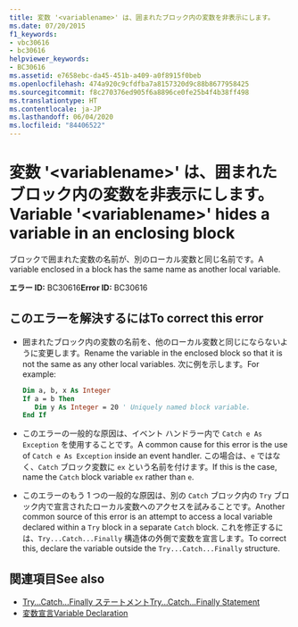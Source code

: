 ```yaml
---
title: 変数 '<variablename>' は、囲まれたブロック内の変数を非表示にします。
ms.date: 07/20/2015
f1_keywords:
- vbc30616
- bc30616
helpviewer_keywords:
- BC30616
ms.assetid: e7658ebc-da45-451b-a409-a0f8915f0beb
ms.openlocfilehash: 474a920c9cfdfba7a8157320d9c88b8677958425
ms.sourcegitcommit: f8c270376ed905f6a8896ce0fe25b4f4b38ff498
ms.translationtype: HT
ms.contentlocale: ja-JP
ms.lasthandoff: 06/04/2020
ms.locfileid: "84406522"
---
```

# <a name="variable-variablename-hides-a-variable-in-an-enclosing-block"></a><span data-ttu-id="eeb95-102">変数 '\<variablename>' は、囲まれたブロック内の変数を非表示にします。</span><span class="sxs-lookup"><span data-stu-id="eeb95-102">Variable '\<variablename>' hides a variable in an enclosing block</span></span>
<span data-ttu-id="eeb95-103">ブロックで囲まれた変数の名前が、別のローカル変数と同じ名前です。</span><span class="sxs-lookup"><span data-stu-id="eeb95-103">A variable enclosed in a block has the same name as another local variable.</span></span>  
  
 <span data-ttu-id="eeb95-104">**エラー ID:** BC30616</span><span class="sxs-lookup"><span data-stu-id="eeb95-104">**Error ID:** BC30616</span></span>  
  
## <a name="to-correct-this-error"></a><span data-ttu-id="eeb95-105">このエラーを解決するには</span><span class="sxs-lookup"><span data-stu-id="eeb95-105">To correct this error</span></span>  
  
- <span data-ttu-id="eeb95-106">囲まれたブロック内の変数の名前を、他のローカル変数と同じにならないように変更します。</span><span class="sxs-lookup"><span data-stu-id="eeb95-106">Rename the variable in the enclosed block so that it is not the same as any other local variables.</span></span> <span data-ttu-id="eeb95-107">次に例を示します。</span><span class="sxs-lookup"><span data-stu-id="eeb95-107">For example:</span></span>  
  
    ```vb  
    Dim a, b, x As Integer  
    If a = b Then  
       Dim y As Integer = 20 ' Uniquely named block variable.  
    End If  
    ```  
  
- <span data-ttu-id="eeb95-108">このエラーの一般的な原因は、イベント ハンドラー内で `Catch e As Exception` を使用することです。</span><span class="sxs-lookup"><span data-stu-id="eeb95-108">A common cause for this error is the use of `Catch e As Exception` inside an event handler.</span></span> <span data-ttu-id="eeb95-109">この場合は、`e` ではなく、`Catch` ブロック変数に `ex` という名前を付けます。</span><span class="sxs-lookup"><span data-stu-id="eeb95-109">If this is the case, name the `Catch` block variable `ex` rather than `e`.</span></span>  
  
- <span data-ttu-id="eeb95-110">このエラーのもう 1 つの一般的な原因は、別の `Catch` ブロック内の `Try` ブロック内で宣言されたローカル変数へのアクセスを試みることです。</span><span class="sxs-lookup"><span data-stu-id="eeb95-110">Another common source of this error is an attempt to access a local variable declared within a `Try` block in a separate `Catch` block.</span></span> <span data-ttu-id="eeb95-111">これを修正するには、`Try...Catch...Finally` 構造体の外側で変数を宣言します。</span><span class="sxs-lookup"><span data-stu-id="eeb95-111">To correct this, declare the variable outside the `Try...Catch...Finally` structure.</span></span>  
  
## <a name="see-also"></a><span data-ttu-id="eeb95-112">関連項目</span><span class="sxs-lookup"><span data-stu-id="eeb95-112">See also</span></span>

- [<span data-ttu-id="eeb95-113">Try...Catch...Finally ステートメント</span><span class="sxs-lookup"><span data-stu-id="eeb95-113">Try...Catch...Finally Statement</span></span>](../statements/try-catch-finally-statement.md)
- [<span data-ttu-id="eeb95-114">変数宣言</span><span class="sxs-lookup"><span data-stu-id="eeb95-114">Variable Declaration</span></span>](../../programming-guide/language-features/variables/variable-declaration.md)
